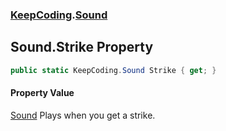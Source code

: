 ### [KeepCoding](KeepCoding.md 'KeepCoding').[Sound](KeepCoding_Sound.md 'KeepCoding.Sound')
## Sound.Strike Property
```csharp
public static KeepCoding.Sound Strike { get; }
```
#### Property Value
[Sound](KeepCoding_Sound.md 'KeepCoding.Sound')
Plays when you get a strike.  
